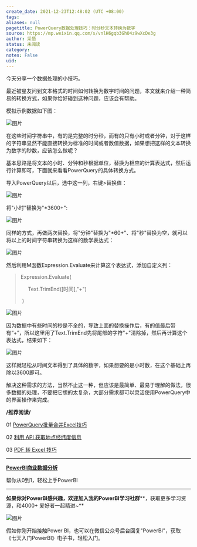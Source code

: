 ```yaml
---
create_date: 2021-12-23T12:48:02 (UTC +08:00)
tags: 
aliases: null
pagetitle: PowerQuery数据处理技巧：时分秒文本转换为数字
source: https://mp.weixin.qq.com/s/vnlH6gqb3GhO4z9wXcDe3g
author: 采悟
status: 未阅读
category: 
notes: False
uid: 
---
```


今天分享一个数据处理的小技巧。  

最近被星友问到文本格式的时间如何转换为数字时间的问题，本文就来介绍一种简易的转换方式，如果你恰好碰到这种问题，应该会有帮助。

模拟示例数据如下图：

![图片](https://mmbiz.qpic.cn/mmbiz_png/aHEbZtANQJM6wuLntBIhbJp16zRQxB7ibVGPX2xicNOcOycbHXk5qHTuJfbJTAKwbgDtUfe3eN1ISJNqFV0zyvqQ/640?wx_fmt=png&wxfrom=5&wx_lazy=1&wx_co=1)

在这些时间字符串中，有的是完整的时分秒，而有的只有小时或者分钟，对于这样的字符串显然不能直接转换为标准的时间或者数值数据，如果想把这样的文本转换为数字的秒数，应该怎么做呢？

基本思路是将文本的小时、分钟和秒根据单位，替换为相应的计算表达式，然后运行计算即可，下面就来看看PowerQuery的具体转换方式。

导入PowerQuery以后，选中这一列，右键>替换值：  

![图片](https://mmbiz.qpic.cn/mmbiz_png/aHEbZtANQJM6wuLntBIhbJp16zRQxB7ibiaEye8zpZsnibvuJcF6ptIdpKIuLETqiaglQrOSXdrEox6RPic37mh0Wlw/640?wx_fmt=png&wxfrom=5&wx_lazy=1&wx_co=1)

将"小时"替换为"\*3600+":  

![图片](https://mmbiz.qpic.cn/mmbiz_png/aHEbZtANQJM6wuLntBIhbJp16zRQxB7ibPzlyOknwHkw3zXgYu2wUdHopM6MgJTgrrcF7wPogMMXlDFjhbRqXbA/640?wx_fmt=png&wxfrom=5&wx_lazy=1&wx_co=1)

同样的方式，再做两次替换，将"分钟"替换为"\*60+"、将"秒"替换为空，就可以将以上的时间字符串转换为这样的数学表达式：  

![图片](https://mmbiz.qpic.cn/mmbiz_png/aHEbZtANQJM6wuLntBIhbJp16zRQxB7ibpZE0R9F9TNVWMp1SVYGr5XNOAEJBMJOTbkpH9PFdfBsqGh16wzMCzw/640?wx_fmt=png&wxfrom=5&wx_lazy=1&wx_co=1)

然后利用M函数Expression.Evaluate来计算这个表达式，添加自定义列：  

> Expression.Evaluate(
> 
>      Text.TrimEnd(\[时间\],"+")
> 
>  )

![图片](https://mmbiz.qpic.cn/mmbiz_png/aHEbZtANQJM6wuLntBIhbJp16zRQxB7ibf6ADQuzSOsbW3t8IzrC0Dokm1OvmeRiac6eU2IRpefNE6BkhtBHOskQ/640?wx_fmt=png&wxfrom=5&wx_lazy=1&wx_co=1)

因为数据中有些时间的秒是不全的，导致上面的替换操作后，有的值最后带有“+”，所以这里用了Text.TrimEnd先将尾部的字符"+"清除掉，然后再计算这个表达式，结果如下：

![图片](https://mmbiz.qpic.cn/mmbiz_png/aHEbZtANQJM6wuLntBIhbJp16zRQxB7ibQ2JsyIPnZlySNrXwicHaQAEK7jJ7xzkOunJpLVxTic1EuDyL3I6ld4Pw/640?wx_fmt=png&wxfrom=5&wx_lazy=1&wx_co=1)

这样就轻松从时间文本得到了具体的数字，如果想要的是小时数，在这个基础上再除以3600即可。

解决这种需求的方法，当然不止这一种，但应该是最简单、最易于理解的做法，很多数据的处理，不要把它想的太复杂，大部分需求都可以灵活使用PowerQuery中的界面操作来完成。

**/推荐阅读/**

01 [](http://mp.weixin.qq.com/s?__biz=MzA4MzQwMjY4MA==&mid=2484068904&idx=1&sn=5e82ba6bd4e39067c423ce1d9c7c8e9e&chksm=8e0c48ffb97bc1e96f333480a099f16220edf1b4515030e776f8815607a560e726b13dd50b66&scene=21#wechat_redirect)[PowerQuery](http://mp.weixin.qq.com/s?__biz=MzA4MzQwMjY4MA==&mid=2484070803&idx=1&sn=826d571e4133872ff3bedb4ad4d524f9&chksm=8e0c4344b97bca5281787e9a0cf1a3f2571227316537b1ba7069c5bf5f600d4a4249cfc18932&scene=21#wechat_redirect)[批量合并Excel技巧](http://mp.weixin.qq.com/s?__biz=MzA4MzQwMjY4MA==&mid=2484070803&idx=1&sn=826d571e4133872ff3bedb4ad4d524f9&chksm=8e0c4344b97bca5281787e9a0cf1a3f2571227316537b1ba7069c5bf5f600d4a4249cfc18932&scene=21#wechat_redirect)

02 [](http://mp.weixin.qq.com/s?__biz=MzA4MzQwMjY4MA==&mid=2484068461&idx=1&sn=7d0cc28760d0afd4f7c1e53e3c319437&chksm=8e0c4abab97bc3acca7a5e9b89d85ac48a5484d9bc2fc3709519db7d955adc2b3e838c51995e&scene=21#wechat_redirect)[利用 API 获取地点经纬度信息](http://mp.weixin.qq.com/s?__biz=MzA4MzQwMjY4MA==&mid=2484068753&idx=1&sn=e58728447ebaf22c8099e7b798386b0f&chksm=8e0c4b46b97bc250bf35546391eaa9e1ad168fe1918ed130bbd7be0dbd89c5c4991112dda884&scene=21#wechat_redirect)

03 [](http://mp.weixin.qq.com/s?__biz=MzA4MzQwMjY4MA==&mid=2484068163&idx=1&sn=41bc68e5c89950443ec13ee13b58c60c&chksm=8e0c7594b97bfc82aa620942036c2f30fee832c601a600e5e4eda1582a46f96b809bddda40ab&scene=21#wechat_redirect)[PDF 转 Excel 技巧](http://mp.weixin.qq.com/s?__biz=MzA4MzQwMjY4MA==&mid=2484068151&idx=1&sn=41509c2109d2d0cc851d57a051159ddc&chksm=8e0c75e0b97bfcf6682a72fe714a5eef7194ce9124d4510bc1b2bc89ac01c4933429ba305f68&scene=21#wechat_redirect)

___

[**PowerBI商业数据分析**](http://mp.weixin.qq.com/s?__biz=MzA4MzQwMjY4MA==&mid=2484074987&idx=1&sn=5cf4ba4b683ee9136bb7a26f6e9bcf01&chksm=8e0c533cb97bda2add48a4576b9c1e230249a5a4160dd93cd677a37ea21d26fc9cc26fc4cb1c&scene=21#wechat_redirect)

帮你从0到1，轻松上手PowerBI

___

**如果你对PowerBI感兴趣，欢迎加入我的PowerBI学习社群****，获取更多学习资源，和4000+ 爱好者一起精进~**

![图片](https://mmbiz.qpic.cn/mmbiz_png/aHEbZtANQJMFLnwgdbghRHPLicKRaV70mVCZVq8Fhm46rkciaeOrLFJCv5f1omJxF8256YogHflkicEDM29aUMtaA/640?wx_fmt=png&wxfrom=5&wx_lazy=1&wx_co=1)

假如你刚开始接触Power BI，也可以在微信公众号后台回复"PowerBI"，获取《七天入门PowerBI》电子书，轻松入门。
